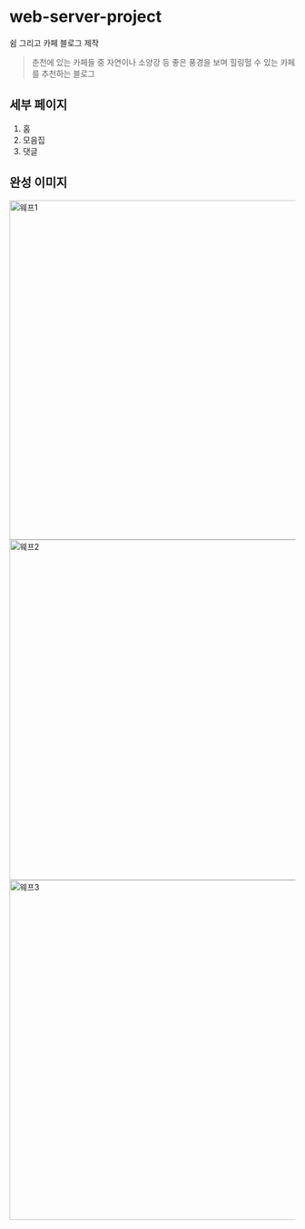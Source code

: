 # web-server-project
쉼 그리고 카페 블로그 제작
> 춘천에 있는 카페들 중 자연이나 소양강 등 좋은 풍경을 보며 힐링헐 수 있는 카페를 추천하는 블로그

## 세부 페이지
1. 홈
2. 모음집
3. 댓글

## 완성 이미지

<img width="598" alt="웨프1" src="https://user-images.githubusercontent.com/81840814/198894285-fe597e82-8576-431f-a0cd-db9da08cca29.PNG">

<img width="600" alt="웨프2" src="https://user-images.githubusercontent.com/81840814/198894289-51dbd8d9-bf6b-4c36-9824-3c4cee3d40b4.PNG">

<img width="599" alt="웨프3" src="https://user-images.githubusercontent.com/81840814/198894290-f691649b-a437-418d-af3e-fe85171a9168.PNG">
